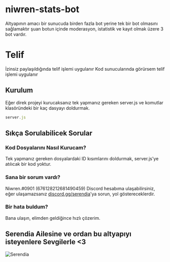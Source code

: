 # niwren-stats-bot

Altyapının amacı bir sunucuda birden fazla bot yerine tek bir bot olmasını sağlamaktır şuan botun içinde moderasyon, istatistik ve kayıt olmak üzere 3 bot vardır. 

# Telif
İzinsiz paylaşıldığında telif işlemi uygulanır
Kod sunucularında görürsem telif işlemi uygulanır

## Kurulum

Eğer direk projeyi kurucaksanız tek yapmanız gereken server.js ve komutlar klasöründeki bir kaç dasyayı doldurmak.

```js
server.js
```
## Sıkça Sorulabilicek Sorular


### Kod Dosyalarını Nasıl Kurucam?

Tek yapmanız gereken dosyalardaki ID kısımlarını doldurmak, server.js'ye atılıcak bir kod yoktur.

### Sana bir sorum vardı?

Niwren.#0901 (676128212681490459) Discord hesabıma ulaşabilirsiniz, eğer ulaşamazsanız [discord.gg/serendia](https://discord.gg/serendia)'ya sorun, yol göstereceklerdir.

### Bir hata buldum?

Bana ulaşın, elimden geldiğince hızlı çözerim.

## Serendia Ailesine ve ordan bu altyapıyı isteyenlere Sevgilerle <3
![Serendia](standard_11.gif)

